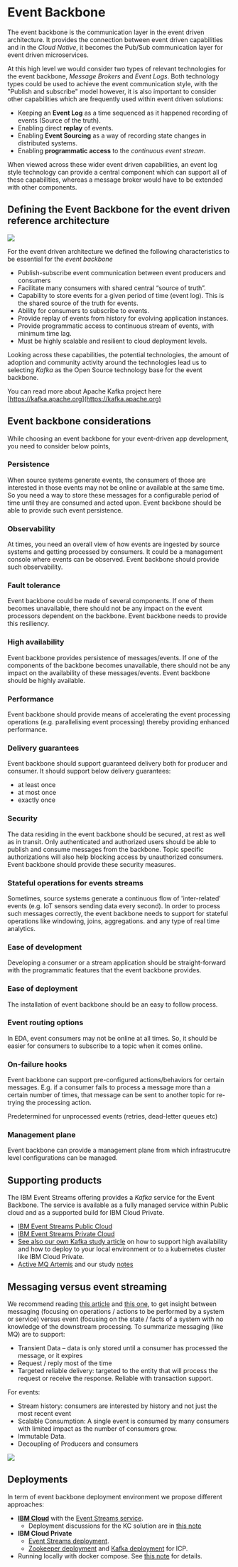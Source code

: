 # Event Backbone

The event backbone is the communication layer in the event driven architecture.  It provides the connection between event driven capabilities and in the *Cloud Native*, it becomes the Pub/Sub communication layer for event driven microservices.

At this high level we would consider two types of relevant technologies for the event backbone, *Message Brokers* and *Event Logs*.  Both technology types could be used to achieve the event communication style, with the "Publish and subscribe" model however, it is also important to consider other capabilities which are frequently used within event driven solutions:

* Keeping an **Event Log** as a time sequenced as it happened recording of events (Source of the truth).
* Enabling direct **replay** of events.
* Enabling **Event Sourcing** as a way of recording state changes in distributed systems.
* Enabling **programmatic access** to the *continuous event stream*.

When viewed across these wider event driven capabilities, an event log style technology can provide a central component which can support all of these capabilities, whereas a message broker would have to be extended with other components.

## Defining the Event Backbone for the event driven reference architecture

![](evt-backbone.png)

For the event driven architecture we defined the following characteristics to be essential for the *event backbone*

* Publish-subscribe event communication between event producers and consumers
* Facilitate many consumers with shared central “source of truth”.
* Capability to store events for a given period of time (event log). This is the shared source of the truth for events.
* Ability for consumers to subscribe to events.
* Provide replay of events from history for evolving application instances.
* Provide programmatic access to continuous stream of events, with minimum time lag.
* Must be highly scalable and resilient to cloud deployment levels.

Looking across these capabilities, the potential technologies, the amount of adoption and community activity around the technologies lead us to selecting *Kafka* as the Open Source technology base for the event backbone.

You can read more about Apache Kafka project here [https://kafka.apache.org](https://kafka.apache.org)

## Event backbone considerations

While choosing an event backbone for your event-driven app development, you need to consider below points,

### Persistence

When source systems generate events, the consumers of those are interested in those events may not be online or available at the same time. So you need a way to store these messages for a configurable period of time until they are consumed and acted upon. Event backbone should be able to provide such event persistence.

### Observability

At times, you need an overall view of how events are ingested by source systems and getting processed by consumers. It could be a management console where events can be observed. Event backbone should provide such observability.

### Fault tolerance

Event backbone could be made of several components. If one of them becomes unavailable, there should not be any impact on the event processors dependent on the backbone. Event backbone needs to provide this resiliency.

### High availability

Event backbone provides persistence of messages/events. If one of the components of the backbone becomes unavailable, there should not be any impact on the availability of these messages/events. Event backbone should be highly available.

### Performance

Event backbone should provide means of accelerating the event processing operations (e.g. parallelising event processing) thereby providing enhanced performance.

### Delivery guarantees

Event backbone should support guaranteed delivery both for producer and consumer. It should support below delivery guarantees:

* at least once
* at most once
* exactly once

### Security

The data residing in the event backbone should be secured, at rest as well as in transit. Only authenticated and authorized users should be able to publish and consume messages from the backbone. Topic specific authorizations will also help blocking access by unauthorized consumers. Event backbone should provide these security measures.

### Stateful operations for events streams

Sometimes, source systems generate a continuous flow of 'inter-related' events (e.g. IoT sensors sending data every second). In order to process such messages correctly, the event backbone needs to support for stateful operations like windowing, joins, aggregations. and any type of real time analytics.

### Ease of development

Developing a consumer or a stream application should be straight-forward with the programmatic features that the event backbone provides.

### Ease of deployment

The installation of event backbone should be an easy to follow process.

### Event routing options

In EDA, event consumers may not be online at all times. So, it should be easier for consumers to subscribe to a topic when it comes online.

### On-failure hooks

Event backbone can support pre-configured actions/behaviors for certain messages. E.g. if a consumer fails to process a message more than a certain number of times, that message can be sent to another topic for re-trying the processing action.

Predetermined for unprocessed events (retries, dead-letter queues etc)

### Management plane

Event backbone can provide a management plane from which infrastrucutre level configurations can be managed.

## Supporting products

The IBM Event Streams offering provides a *Kafka* service for the Event Backbone. The service is available as a fully managed service within Public cloud and as a supported build for IBM Cloud Private.

* [IBM Event Streams Public Cloud](https://console.bluemix.net/catalog/services/event-streams)
* [IBM Event Streams Private Cloud](https://www.ibm.com/cloud/event-streams)
* [See also our own Kafka study article](../kafka/readme.md) on how to support high availability and how to deploy to your local environment or to a kubernetes cluster like IBM Cloud Private.
* [Active MQ Artemis](https://activemq.apache.org/components/artemis/) and our study [notes]()

## Messaging versus event streaming

We recommend reading [this article](https://developer.ibm.com/messaging/2018/05/18/comparing-messaging-event-streaming-use-cases/) and [this one](https://developer.ibm.com/messaging/2019/02/05/comparing-messaging-pub-sub-and-event-streams/), to get insight between messaging (focusing on operations / actions to be performed by a system or service) versus event (focusing on the state / facts of a system with no knowledge of the downstream processing. To summarize messaging (like MQ) are to support:

* Transient Data – data is only stored until a consumer has processed the message, or it expires
* Request / reply most of the time
* Targeted reliable delivery: targeted to the entity that will process the request or receive the response. Reliable with transaction support.

For events:

* Stream history: consumers are interested by history and not just the most recent event
* Scalable Consumption: A single event is consumed by many consumers with limited impact as the number of consumers grow.
* Immutable Data.
* Decoupling of Producers and consumers 

![](evt-msg.png)

## Deployments

In term of event backbone deployment environment we propose different approaches:

* **[IBM Cloud](https://cloud.ibm.com/)** with the [Event Streams service](https://cloud.ibm.com/catalog/services/event-streams).
    * Deployment discussions for the KC solution are in [this note](https://ibm-cloud-architecture.github.io/refarch-kc/deployments/iks/)
* **IBM Cloud Private**
    * [Event Streams deployment](../deployments/eventstreams/README.md).
    * [Zookeeper deployment](../deployments/zookeeper/README.md) and [Kafka deployment](../deployments/kafka/README.md) for ICP.
* Running locally with docker compose. See [this note](https://ibm-cloud-architecture.github.io/refarch-kc/deployments/local/) for details.
